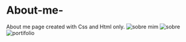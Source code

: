 # About-me-
About me page created with Css and Html only.
![sobre mim](https://user-images.githubusercontent.com/99621429/219172491-fbfb7a6e-63b6-4c7d-819c-82acd6c10feb.PNG)
![sobre](https://user-images.githubusercontent.com/99621429/219172760-183c7b5d-8743-49f5-99c7-5f4c865a40d0.PNG)
![portifolio](https://user-images.githubusercontent.com/99621429/219172775-17134b86-a5e4-4a07-b45f-476bf23cdb77.PNG)
